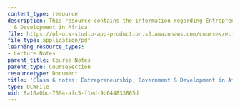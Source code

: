 ```yaml
---
content_type: resource
description: This resource contains the information regarding Entrepreneurship, Government
  & Development in Africa.
file: https://ol-ocw-studio-app-production.s3.amazonaws.com/courses/ec-701j-d-lab-i-development-fall-2009/8a10a0bc7594afc5f1ed9b644833865d_MITEC_701JF09_lec06_notes.pdf
file_type: application/pdf
learning_resource_types:
- Lecture Notes
parent_title: Course Notes
parent_type: CourseSection
resourcetype: Document
title: 'Class 6 notes: Entrepreneurship, Government & Development in Africa'
type: OCWFile
uid: 8a10a0bc-7594-afc5-f1ed-9b644833865d
---
```

